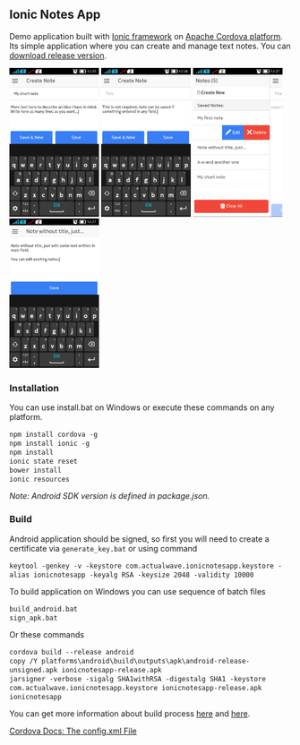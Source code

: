 ## Ionic Notes App
Demo application built with [Ionic framework](http://ionicframework.com) on [Apache Cordova platform](https://cordova.apache.org). Its simple application where you can create and manage text notes. You can [download release version](https://github.com/burdiuz/ionic-notes-app/raw/master/ionicnotesapp-release.apk).  
  
<img alt="Screenshot #1" src="https://github.com/burdiuz/ionic-notes-app/raw/master/screenshots/03.png" width="160">
<img alt="Screenshot #2" src="https://github.com/burdiuz/ionic-notes-app/raw/master/screenshots/04.png" width="160">
<img alt="Screenshot #3" src="https://github.com/burdiuz/ionic-notes-app/raw/master/screenshots/05.png" width="160">
<img alt="Screenshot #4" src="https://github.com/burdiuz/ionic-notes-app/raw/master/screenshots/06.png" width="160">

### Installation
You can use install.bat on Windows or execute these commands on any platform.
```batch
npm install cordova -g
npm install ionic -g
npm install
ionic state reset
bower install
ionic resources
```
*Note: Android SDK version is defined in package.json.*

### Build
Android application should be signed, so first you will need to create a certificate via `generate_key.bat` or using command
```batch
keytool -genkey -v -keystore com.actualwave.ionicnotesapp.keystore -alias ionicnotesapp -keyalg RSA -keysize 2048 -validity 10000
```
To build application on Windows you can use sequence of batch files
```batch
build_android.bat
sign_apk.bat
```
Or these commands
```batch
cordova build --release android
copy /Y platforms\android\build\outputs\apk\android-release-unsigned.apk ionicnotesapp-release.apk
jarsigner -verbose -sigalg SHA1withRSA -digestalg SHA1 -keystore com.actualwave.ionicnotesapp.keystore ionicnotesapp-release.apk ionicnotesapp
```

You can get more information about build process [here](http://ionicframework.com/docs/guide/publishing.html) and [here](https://cordova.apache.org/docs/en/4.0.0/guide/platforms/android/).
  
[Cordova Docs: The config.xml File](https://cordova.apache.org/docs/en/4.0.0/config_ref/)